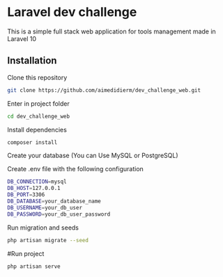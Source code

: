 # Laravel dev challenge

This is a simple full stack web application for tools management made in Laravel 10

## Installation

Clone this repository

```bash
git clone https://github.com/aimedidierm/dev_challenge_web.git
```

Enter in project folder

```bash
cd dev_challenge_web
```

Install dependencies

```bash
composer install
```

Create your database (You can Use MySQL or PostgreSQL)

Create .env file with the following configuration

```bash
DB_CONNECTION=mysql
DB_HOST=127.0.0.1
DB_PORT=3306
DB_DATABASE=your_database_name
DB_USERNAME=your_db_user
DB_PASSWORD=your_db_user_password
```

Run migration and seeds

```bash
php artisan migrate --seed
```

#Run project

```bash
php artisan serve
```
